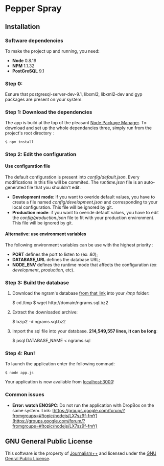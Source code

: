 # Pepper Spray
## Installation
### Software dependencies
To make the project up and running, you need:

* **Node** 0.8.19
* **NPM** 1.1.32
* **PostGreSQL** 9.1

### Step 0:
Esnure that postgresql-server-dev-9.1, libxml2, libxml2-dev and gyp packages are present on your system.

### Step 1: Download the dependencies
The app is build at the top of the pleasant [Node Package Manager](http://npmjs.org/). To download and set up the whole dependancies three, simply run from the project's root directory :

    $ npm install

### Step 2: Edit the configuration
#### Use configuration file
The default configuration is present into *config/default.json*. Every modifications in this file will be commited. The *runtime.json* file is an auto-generated file that you shouldn't edit.

* **Development mode**: If you want to overide default values, you have to create a file named *config/development.json* and corresponding to your local configuration. This file will be ignored by git. 
* **Production mode**: if you want to overide default values, you have to edit the *config/production.json* file to fit with your production environment. This file will be ignored by git.

#### Alternative: use environment variables
The following environment variables can be use with the highest priority :

* **PORT** defines the port to listen to (ex: *80*);
* **DATABASE_URL** defines the database URL;
* **NODE_ENV** defines the runtime mode that affects the configuration (ex: *development*, *production*, etc).

### Step 3: Build the database

1. Download the ngram's database [from that link](http://domain/ngrams.sql.bz2) into your */tmp* folder:
    
    $ cd /tmp
    $ wget http://domain/ngrams.sql.bz2

1. Extract the downloaded archive:

    $ bzip2 -d ngrams.sql.bz2

1. Import the sql file into your database. **214,549,557 lines, it can be long**:

    $ psql DATABASE_NAME < ngrams.sql


### Step 4: Run!
To launch the application enter the following commad: 

    $ node app.js

Your application is now available from [localhost:3000](http://localhost:3000)!



### Common issues
* **Error: watch ENOSPC**: Do not run the application with DropBox on the same system.
Link: [https://groups.google.com/forum/?fromgroups=#!topic/nodejs/LX7sz9f-fmY](https://groups.google.com/forum/?fromgroups=#!topic/nodejs/LX7sz9f-fmY)

## GNU General Public License
This software is the property of [Journalism++](http://jplusplus.org) and licensed under the [GNU Genral Public License](https://www.gnu.org/licenses/gpl-3.0.txt).